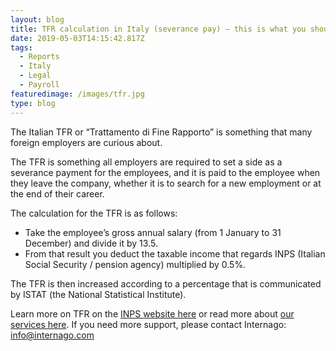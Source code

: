```yaml
---
layout: blog
title: TFR calculation in Italy (severance pay) – this is what you should know
date: 2019-05-03T14:15:42.817Z
tags:
  - Reports
  - Italy
  - Legal
  - Payroll
featuredimage: /images/tfr.jpg
type: blog
---
```

The Italian TFR or “Trattamento di Fine Rapporto” is something that many foreign employers are curious about.



The TFR is something all employers are required to set a side as a severance payment for the employees, and it is paid to the employee when they leave the company, whether it is to search for a new employment or at the end of their career.



The calculation for the TFR is as follows: 

* Take the employee’s gross annual salary (from 1 January to 31 December) and divide it by 13.5. 
* From that result you deduct the taxable income that regards INPS (Italian Social Security / pension agency) multiplied by 0.5%. 

The TFR is then increased according to a percentage that is communicated by ISTAT (the National Statistical Institute).


Learn more on TFR on the [INPS website here](https://www.inps.it/nuovoportaleinps/default.aspx?itemdir=45690) or read more about [our services here](https://internago.com/services). If you need more support, please contact Internago: [info@internago.com](mailto:info@internago.com)